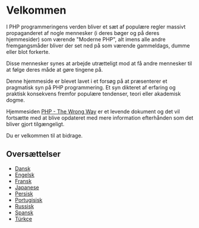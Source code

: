 # Velkommen #

I PHP programmeringens verden bliver et sæt af populære regler massivt propaganderet af nogle mennesker (i deres bøger og på deres hjemmesider) som værende "Moderne PHP", alt imens alle andre fremgangsmåder bliver der set ned på som værende gammeldags, dumme eller blot forkerte.

Disse mennesker synes at arbejde utrætteligt mod at få andre mennesker til at følge deres måde at gøre tingene på.

Denne hjemmeside er blevet lavet i et forsøg på at præsenterer et pragmatisk syn på PHP programmering. Et syn dikteret af erfaring og praktisk konsekvens fremfor populære tendenser, teori eller akademisk dogme.

Hjemmesiden [PHP - The Wrong Way](http://www.phpthewrongway.com/) er et levende dokument og det vil fortsætte med at blive opdateret med mere information efterhånden som det bliver gjort tilgængeligt.

Du er velkommen til at bidrage.

## Oversættelser ##

* [Dansk](http://www.phpthewrongway.com/da/)
* [Engelsk](http://www.phpthewrongway.com/)
* [Fransk](http://www.phpthewrongway.com/fr/)
* [Japanese](http://www.phpthewrongway.com/ja/)
* [Persisk](http://www.phpthewrongway.com/fa/)
* [Portugisisk](http://www.phpthewrongway.com/pt_br/)
* [Russisk](http://www.phpthewrongway.com/ru/)
* [Spansk](http://www.phpthewrongway.com/es/)
* [Türkçe](http://www.phpthewrongway.com/tr/)
